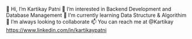 👋 Hi, I’m Kartikay Patni
👀 I’m interested in Backend Development and Database Management
🌱 I’m currently learning Data Structure & Algorithim
💞️ I’m always looking to collaborate
📫 You can reach me at @Kartikay https://www.linkedin.com/in/kartikaypatni